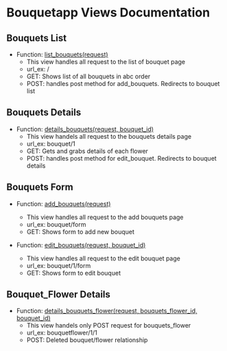 # Bouquetapp Views Documentation

## Bouquets List
- Function: [list_bouquets(request)](../../../bouquetapp/views/bouquets/bouquets_list.py#L4)
    - This view handles all request to the list of bouquet page
    - url_ex: /
    - GET: Shows list of all bouquets in abc order
    - POST: handles post method for add_bouquets. Redirects to bouquet list
    
## Bouquets Details
- Function: [details_bouquets(request, bouquet_id)](../../../bouquetapp/views/bouquets/bouquets_details.py#L4)
    - This view handels all request to the bouquets details page
    - url_ex: bouquet/1
    - GET: Gets and grabs details of each flower
    - POST: handles post method for edit_bouquet. Redirects to bouquet details

## Bouquets Form
- Function: [add_bouquets(request)](../../../bouquetapp/views/bouquets/bouquets_form.py#L4)
    - This view handles all request to the add bouquets page
    - url_ex: bouquet/form
    - GET: Shows form to add new bouquet

- Function: [edit_bouquets(request, bouquet_id)](../../../bouquetapp/views/bouquets/bouquets_form.py#L15)
    - This view handles all request to the edit bouquet page
    - url_ex: bouquet/1/form
    - GET: Shows form to edit bouquet

## Bouquet_Flower Details
- Function: [details_bouquets_flower(request, bouquets_flower_id, bouquet_id)](../../../bouquetapp/views/bouquet_flower/bouquets_flower_details.py#L4)
    - This view handels only POST request for bouquets_flower
    - url_ex: bouquetflower/1/1
    - POST: Deleted bouquet/flower relationship